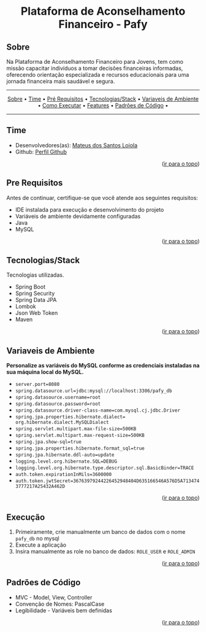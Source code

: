 <div align="center">

# Plataforma de Aconselhamento Financeiro - Pafy

</div>

## Sobre

Na Plataforma de Aconselhamento Financeiro para Jovens, tem como missão capacitar indivíduos a tomar decisões financeiras informadas, oferecendo orientação especializada e recursos educacionais para uma jornada financeira mais saudável e segura.

---

<p align="center">
 <a href="#sobre">Sobre</a> •
 <a href="#time">Time</a> •
 <a href="#pre-requisitos">Pré Requisitos</a> •
 <a href="#tecnologiasstack">Tecnologias/Stack</a> •
 <a href="#variaveis-de-ambiente">Variaveis de Ambiente</a> •
 <a href="#como-executar">Como Executar</a> •
 <a href="#features">Features</a> •
 <a href="#padrões-de-código">Padrões de Código</a> •
</p>

---

## Time

- Desenvolvedores(as): <a href="https://www.linkedin.com/in/mateus-dos-santos/">Mateus dos Santos Loiola</a>
- Github: <a href="https://github.com/Mateus0808">Perfil Github</a>

<p align="right">(<a href="#top">ir para o topo</a>)</p>

## Pre Requisitos

Antes de continuar, certifique-se que você atende aos seguintes requisitos:

- IDE instalada para execução e desenvolvimento do projeto
- Variáveis de ambiente devidamente configuradas
- Java
- MySQL

<p align="right">(<a href="#top">ir para o topo</a>)</p>

## Tecnologias/Stack

Tecnologias utilizadas.

- Spring Boot
- Spring Security
- Spring Data JPA
- Lombok
- Json Web Token
- Maven

<p align="right">(<a href="#top">ir para o topo</a>)</p>

## Variaveis de Ambiente
**Personalize as variáveis do MySQL conforme as credenciais instaladas na sua máquina local do MySQL.**
- `server.port=8080`
- `spring.datasource.url=jdbc:mysql://localhost:3306/pafy_db`
- `spring.datasource.username=root`
- `spring.datasource.password=root`
- `spring.datasource.driver-class-name=com.mysql.cj.jdbc.Driver`
- `spring.jpa.properties.hibernate.dialect= org.hibernate.dialect.MySQLDialect`
- `spring.servlet.multipart.max-file-size=500KB`
- `spring.servlet.multipart.max-request-size=500KB`
- `spring.jpa.show-sql=true`
- `spring.jpa.properties.hibernate.format_sql=true`
- `spring.jpa.hibernate.ddl-auto=update`
- `logging.level.org.hibernate.SQL=DEBUG`
- `logging.level.org.hibernate.type.descriptor.sql.BasicBinder=TRACE`
- `auth.token.expirationInMils=3600000`
- `auth.token.jwtSecret=36763979244226452948404D635166546A576D5A7134743777217A25432A462D`

<p align="right">(<a href="#top">ir para o topo</a>)</p>

## Execução
1. Primeiramente, crie manualmente um banco de dados com o nome `pafy_db` no mysql
2. Execute a aplicação
3. Insira manualmente as role no banco de dados: `ROLE_USER` e `ROLE_ADMIN`

<p align="right">(<a href="#top">ir para o topo</a>)</p>

## Padrões de Código
- MVC - Model, View, Controller
- Convenção de Nomes: PascalCase
- Legibilidade - Variáveis bem definidas

<p align="right">(<a href="#top">ir para o topo</a>)</p>
